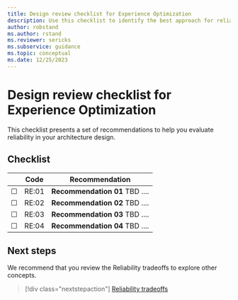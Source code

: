 ```yaml
---
title: Design review checklist for Experience Optimization
description: Use this checklist to identify the best approach for reliability of your low-code workload.
author: robstand
ms.author: rstand
ms.reviewer: sericks
ms.subservice: guidance
ms.topic: conceptual
ms.date: 12/25/2023
---
```


# Design review checklist for Experience Optimization

This checklist presents a set of recommendations to help you evaluate reliability in your architecture design.

## Checklist

|&nbsp;|Code  |Recommendation  |
|-|-|-|
| &#9744; | RE:01  | **Recommendation 01** TBD ....  |
| &#9744; | RE:02 | **Recommendation 02** TBD ....   |
| &#9744; | RE:03 | **Recommendation 03** TBD ....  |
| &#9744; | RE:04 | **Recommendation 04** TBD ....  |

## Next steps

We recommend that you review the Reliability tradeoffs to explore other concepts.

> [!div class="nextstepaction"]
> [Reliability tradeoffs](tradeoffs.md)